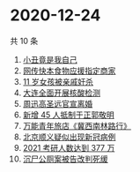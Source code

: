 # 2020-12-24

共 10 条

<!-- BEGIN -->
<!-- 最后更新时间 Thu Dec 24 2020 00:17:17 GMT+0800 (CST) -->
1. [小丑竟是我自己](https://www.zhihu.com/search?q=小丑竟是我自己)
1. [网传快本食物应援指定商家](https://www.zhihu.com/search?q=快乐大本营)
1. [11 岁女孩被亲戚奸杀](https://www.zhihu.com/search?q=女孩被亲戚奸杀)
1. [大连全面开展核酸检测](https://www.zhihu.com/search?q=大连疫情)
1. [周迅高圣远官宣离婚](https://www.zhihu.com/search?q=周迅高圣远)
1. [新增 45 人抵制于正郭敬明](https://www.zhihu.com/search?q=于正郭敬明)
1. [万能青年旅店《冀西南林路行》](https://www.zhihu.com/search?q=万能青年旅店)
1. [北京顺义疑似出现新冠病例](https://www.zhihu.com/search?q=北京顺义疫情)
1. [2021 考研人数达到 377 万](https://www.zhihu.com/search?q=考研人数)
1. [沉尸公厕案被告改判死缓](https://www.zhihu.com/search?q=沉尸公厕案)
<!-- END -->
